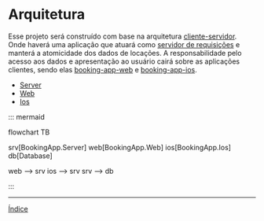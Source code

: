 # Arquitetura

Esse projeto será construído com base na arquitetura [cliente-servidor](https://pt.wikipedia.org/wiki/Modelo_cliente%E2%80%93servidor). Onde haverá uma aplicação que atuará como [servidor de requisições](https://github.com/maxandriani/booking-app-server) e manterá a atomicidade dos dados de locações. A responsabilidade pelo acesso aos dados e apresentação ao usuário cairá sobre as aplicações clientes, sendo elas [booking-app-web](https://github.com/maxandriani/booking-app-web) e [booking-app-ios](https://github.com/maxandriani/booking-app-ios).

* [Server](./arquitetura/server.md)
* [Web](./arquitetura/web.md)
* [Ios](./arquitetura/ios.md)

::: mermaid

flowchart TB

srv[BookingApp.Server]
web[BookingApp.Web]
ios[BookingApp.Ios]
db[Database]

web --> srv
ios --> srv
srv --> db

:::

---
[Índice](../Readme.md)
